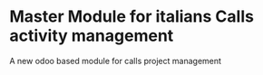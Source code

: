 # Master Module for italians Calls activity management 
A new odoo based module for calls project management
